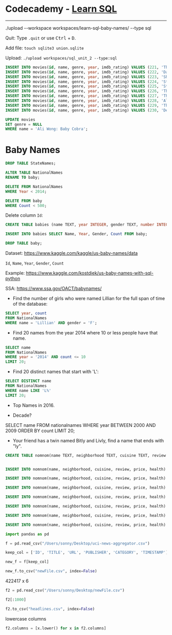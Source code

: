 # Codecademy - [Learn SQL](https://www.codecademy.com/learn/learn-sql)

---

./upload --workspace workspaces/learn-sql-baby-names/ --type sql

Quit: Type `.quit` or use <kbd>Ctrl</kbd> + <kbd>D</kbd>.

Add file: `touch sqlite3 union.sqlite`

Upload: `./upload workspaces/sql_unit_2 --type:sql`



```sql
INSERT INTO movies(id, name, genre, year, imdb_rating) VALUES (221, 'The Good, the Bad and the Ugly', NULL, NULL, NULL);
INSERT INTO movies(id, name, genre, year, imdb_rating) VALUES (222, 'Dawn of the Dead', 'horror', 1978, NULL);
INSERT INTO movies(id, name, genre, year, imdb_rating) VALUES (223, 'Shawn of the Dead', 'comedy', 2004, NULL);
INSERT INTO movies(id, name, genre, year, imdb_rating) VALUES (224, 'Star Wars: The Force Awakens', 'action', 2015, 8.1);
INSERT INTO movies(id, name, genre, year, imdb_rating) VALUES (225, 'Star Wars: The Last Jedi', 'action', 2017, NULL);
INSERT INTO movies(id, name, genre, year, imdb_rating) VALUES (226, 'The Shining', 'horror', 1985, 8.4);
INSERT INTO movies(id, name, genre, year, imdb_rating) VALUES (227, 'The Devil and Daniel Johnston', NULL, 2005, 8.0);
INSERT INTO movies(id, name, genre, year, imdb_rating) VALUES (228, 'Ali Wong: Baby Cobra', 'comedy', 2016, NULL);
INSERT INTO movies(id, name, genre, year, imdb_rating) VALUES (229, 'The Big Sick', 'romance', 2017, NULL);
INSERT INTO movies(id, name, genre, year, imdb_rating) VALUES (230, 'Deadpool', 'action', 2016, NULL);
```

```sql
UPDATE movies
SET genre = NULL
WHERE name = 'Ali Wong: Baby Cobra';
```

# Baby Names

```sql
DROP TABLE StateNames;
```

```sql
ALTER TABLE NationalNames
RENAME TO baby;
```

```sql
DELETE FROM NationalNames
WHERE Year < 2014;
```

```sql
DELETE FROM baby
WHERE Count < 500;
```

Delete column `Id`:

```sql
CREATE TABLE babies (name TEXT, year INTEGER, gender TEXT, number INTEGER);
```

```sql
INSERT INTO babies SELECT Name, Year, Gender, Count FROM baby;
```

```sql
DROP TABLE baby;
```


Dataset: https://www.kaggle.com/kaggle/us-baby-names/data  

`Id`, `Name`, `Year`, `Gender`, `Count`

Example: https://www.kaggle.com/kostdiek/us-baby-names-with-sql-python  

SSA: https://www.ssa.gov/OACT/babynames/  

- Find the number of girls who were named Lillian for the full span of time of the database:

```sql
SELECT year, count
FROM NationalNames
WHERE name = 'Lillian' AND gender = 'F';
```

- Find 20 names from the year 2014 where 10 or less people have that name.

```sql
SELECT name
FROM NationalNames
WHERE year = '2014' AND count <= 10
LIMIT 20;
```

- Find 20 distinct names that start with 'L':

```sql
SELECT DISTINCT name
FROM NationalNames
WHERE name LIKE 'L%'
LIMIT 20;
```

- Top Names in 2016.

- Decade?

SELECT name
FROM nationalnames
WHERE year BETWEEN 2000 AND 2009
ORDER BY count
LIMIT 20;


- Your friend has a twin named Bitly and Livly, find a name that ends with "ly".




```sql
CREATE TABLE nomnom(name TEXT, neighborhood TEXT, cuisine TEXT, review INTEGER, price TEXT, health TEXT);


INSERT INTO nomnom(name, neighborhood, cuisine, review, price, health) VALUES ('Peter Luger Steak House', 'Brooklyn', 'Steak', 4.4, '$$$$', 'A');

INSERT INTO nomnom(name, neighborhood, cuisine, review, price, health) VALUES ('Jongro BBQ', 'Midtown', 'Korean', 4.5, '$$', 'A');

INSERT INTO nomnom(name, neighborhood, cuisine, review, price, health) VALUES ('Pocha 32', 'Midtown', 'Korean', 4.0, '$$', 'A');

INSERT INTO nomnom(name, neighborhood, cuisine, review, price, health) VALUES ('Nom Wah Tea Parlor', 'Chinatown', 'Chinese', 4.2, '$', 'A');

INSERT INTO nomnom(name, neighborhood, cuisine, review, price, health) VALUES ('Roberta''s', 'Brooklyn', 'Pizza', 4.4, '$$', 'A');

INSERT INTO nomnom(name, neighborhood, cuisine, review, price, health) VALUES ('Speedy Romeo', 'Brooklyn', 'Pizza', 4.4, '$$', 'A');

INSERT INTO nomnom(name, neighborhood, cuisine, review, price, health) VALUES ('Bunna Cafe', 'Brooklyn', 'Ethiopian', 4.6, '$$', 'A');

```


```py
import pandas as pd

f = pd.read_csv("/Users/sonny/Desktop/uci-news-aggregator.csv")

keep_col = ['ID', 'TITLE', 'URL', 'PUBLISHER', 'CATEGORY', 'TIMESTAMP']

new_f = f[keep_col]

new_f.to_csv("newFile.csv", index=False)
```

422417 x 6

```py
f2 = pd.read_csv("/Users/sonny/Desktop/newFile.csv")

f2[:1000]

f2.to_csv("headlines.csv", index=False)
```

lowercase columns
```py
f2.columns = [x.lower() for x in f2.columns]
```
